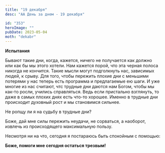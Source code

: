 ```yaml
---
title: "19 декабря"
desc: "АА День за днем - 19 декабря"

id: "353"
heroImage: ""
pubDate: 2023-05-04
moth: "dekabr"
---
```


**Испытания**

Бывают такие дни, когда, кажется, ничего не получается как должно или как бы
мы этого хотели. Нам кажется порой, что эта черная полоса никогда не кончится.
Такие мысли могут подголкнуть нас, зависимых людей, к срыву. Для того, чтобы
пережить плохие дни с меньшими потерями у нас теперь есть программа и
предлагаемые ею шаги. И уже многие из нас считают, чтс трудные дни даются нам
Богом, чтобы мы как-то росли, учились справляться. Ведь если пристально
взглянуть, то даже в самых плохих днях есть что-то хорошее. Именно в трудные
дни происходит духовный рост и мы становимся сильнее.

Не ропщу ли я на судьбу в трудные дни?

Боже, дай мне силы пережить неудачи, не сорваться, а наоборот, извлечь из
происходящего максимальную пользу.

Несмотря ни на что, сегодня я постараюсь быть спокойным с помощью:

**Боже, помоги мне сегодня остаться трезвым!**